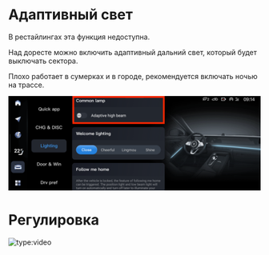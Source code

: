 # Адаптивный свет

В рестайлингах эта функция недоступна.

Над доресте можно включить адаптивный дальний свет, который будет выключать сектора.

Плохо работает в сумерках и в городе, рекомендуется включать ночью на трассе.

![Auto -> Lighting -> Adaptive high beam](light-adaptive-high-beam.png "Auto -> Lighting -> Adaptive high beam")

# Регулировка

![type:video](https://www.youtube.com/embed/bsgLJcQz43s)
